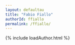 ```yaml
---
layout: defaultau
title: "Fabio Fiallo"
authorId: ffiallo
permalink: /ffiallo/
---
```

{% include loadAuthor.html %}
<script>
    $(document).ready(function(){
        showAuthorBio('{{ page.authorId }}');
   });
</script>

